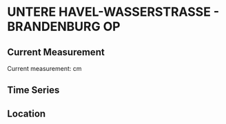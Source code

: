 # UNTERE HAVEL-WASSERSTRASSE - BRANDENBURG OP

## Current Measurement

Current measurement: <Value topic="rivers/pegel-online/UHW/BRANDENBURG OP/measurementValue"/> cm

## Time Series

<TimeSeries topic="rivers/pegel-online/UHW/BRANDENBURG OP/measurementValue" period="week" />

## Location

<WorldMap>
  <Marker lat="52.420872318742134" lon="12.580815991357884" labelTopic="rivers/pegel-online/UHW/BRANDENBURG OP" />
</WorldMap>
